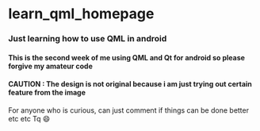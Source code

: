 # learn_qml_homepage

### Just learning how to use QML in android
#### This is the second week of me using QML and Qt for android so please forgive my amateur code

#### __CAUTION : The design is not original because i am just trying out certain feature from the image__

For anyone who is curious, can just comment if things can be done better etc etc 
Tq :smile:
